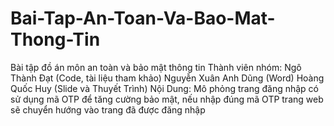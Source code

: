 # Bai-Tap-An-Toan-Va-Bao-Mat-Thong-Tin
Bài tập đồ án môn an toàn và bảo mật thông tin
Thành viên nhóm: Ngô Thành Đạt (Code, tài liệu tham khảo)
Nguyễn Xuân Anh Dũng (Word)
Hoàng Quốc Huy (Slide và Thuyết Trình)
Nội Dung: Mô phỏng trang đăng nhập có sử dụng mã OTP để tăng cường bảo mật, nếu nhập đúng mã OTP trang web sẽ chuyển hướng vào trang đã được đăng nhập
